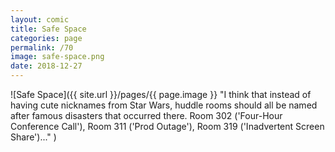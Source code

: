 ```yaml
---
layout: comic
title: Safe Space
categories: page
permalink: /70
image: safe-space.png
date: 2018-12-27
---
```


![Safe Space]({{ site.url }}/pages/{{ page.image }} "I think that instead of having cute nicknames from Star Wars, huddle rooms should all be named after famous disasters that occurred there. Room 302 ('Four-Hour Conference Call'), Room 311 ('Prod Outage'), Room 319 ('Inadvertent Screen Share')..." )